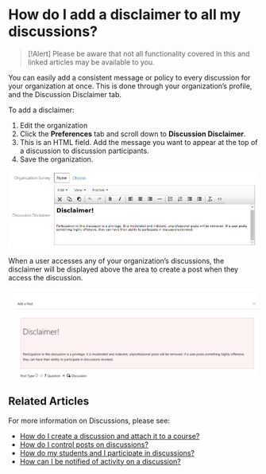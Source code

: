 # How do I add a disclaimer to all my discussions?

> [!Alert] Please be aware that not all functionality covered in this and linked articles may be available to you.

You can easily add a consistent message or policy to every discussion for your organization at once. This is done through your organization’s profile, and the Discussion Disclaimer tab. 

To add a disclaimer:

1. Edit the organization
1. Click the **Preferences** tab and scroll down to **Discussion Disclaimer**.
1. This is an HTML field. Add the message you want to appear at the top of a discussion to discussion participants.
1. Save the organization.

![](/tms/images/disc-disclaimer.png)

When a user accesses any of your organization’s discussions, the disclaimer will be displayed above the area to create a post when they access the discussion.

![](/tms/images/disclaimer-view.png)

## Related Articles

For more information on Discussions, please see:

- [How do I create a discussion and attach it to a course?](create-discussion.md)
- [How do I control posts on discussions?](add-moderators.md)
- [How do my students and I participate in discussions?](participation.md)
- [How can I be notified of activity on a discussion?](admin-follow.md)

